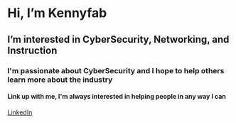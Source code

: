# Hi, I’m Kennyfab

## I’m interested in CyberSecurity, Networking, and Instruction
### I'm passionate about CyberSecurity and I hope to help others learn more about the industry

#### Link up with me, I'm always interested in helping people in any way I can
[LinkedIn]((https://www.linkedin.com/in/kehinde-fabiyi/)) 
